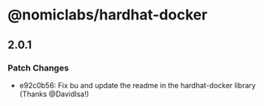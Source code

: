 # @nomiclabs/hardhat-docker

## 2.0.1
### Patch Changes

- e92c0b56: Fix bu and update the readme in the hardhat-docker library (Thanks @DavidIsa!)
